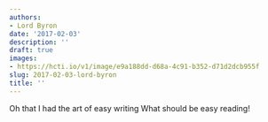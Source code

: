 ```yaml
---
authors:
- Lord Byron
date: '2017-02-03'
description: ''
draft: true
images:
- https://hcti.io/v1/image/e9a188dd-d68a-4c91-b352-d71d2dcb955f
slug: 2017-02-03-lord-byron
title: ''
---
```


Oh that I had the art of easy writing
What should be easy reading!